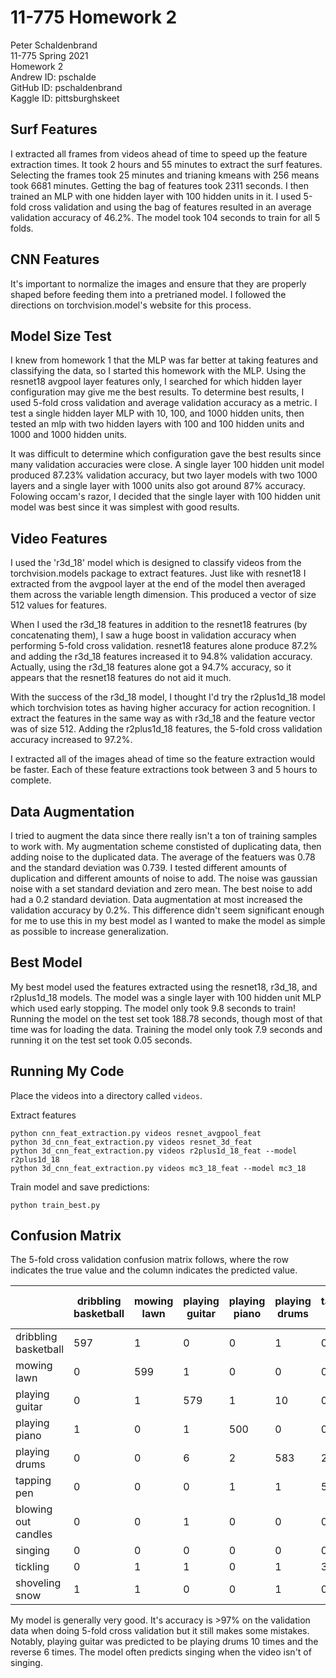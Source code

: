 # 11-775 Homework 2

Peter Schaldenbrand <br/>
11-775 Spring 2021<br/>
Homework 2 <br/>
Andrew ID: pschalde <br/>
GitHub ID: pschaldenbrand <br/>
Kaggle ID: pittsburghskeet

## Surf Features

I extracted all frames from videos ahead of time to speed up the feature extraction times.  It took 2 hours and 55 minutes to extract the surf features.  Selecting the frames took 25 minutes and trianing kmeans with 256 means took 6681 minutes.  Getting the bag of features took 2311 seconds.  I then trained an MLP with one hidden layer with 100 hidden units in it.  I used 5-fold cross validation and using the bag of features resulted in an average validation accuracy of 46.2%.  The model took 104 seconds to train for all 5 folds.

## CNN Features

It's important to normalize the images and ensure that they are properly shaped before feeding them into a pretrianed model.  I followed the directions on torchvision.model's website for this process.

## Model Size Test

I knew from homework 1 that the MLP was far better at taking features and classifying the data, so I started this homework with the MLP.  Using the resnet18 avgpool layer features only, I searched for which hidden layer configuration may give me the best results.  To determine best results, I used 5-fold cross validation and average validation accuracy as a metric.  I test a single hidden layer MLP with 10, 100, and 1000 hidden units, then tested an mlp with two hidden layers with 100 and 100 hidden units and 1000 and 1000 hidden units.

It was difficult to determine which configuration gave the best results since many validation accuracies were close.  A single layer 100 hidden unit model produced 87.23% validation accuracy, but two layer models with two 1000 layers and a single layer with 1000 units also got around 87% accuracy. Folowing occam's razor, I decided that the single layer with 100 hidden unit model was best since it was simplest with good results.

## Video Features

I used the 'r3d_18' model which is designed to classify videos from the torchvision.models package to extract features.  Just like with resnet18 I extracted from the avgpool layer at the end of the model then averaged them across the variable length dimension. This produced a vector of size 512 values for features.

When I used the r3d_18 features in addition to the resnet18 featrures (by concatenating them), I saw a huge boost in validation accuracy when performing 5-fold cross validation.  resnet18 features alone produce 87.2% and adding the r3d_18 features increased it to 94.8% validation accuracy.  Actually, using the r3d_18 features alone got a 94.7% accuracy, so it appears that the resnet18 features do not aid it much.

With the success of the r3d_18 model, I thought I'd try the r2plus1d_18 model which torchvision totes as having higher accuracy for action recognition.  I extract the features in the same way as with r3d_18 and the feature vector was of size 512. Adding the r2plus1d_18 features, the 5-fold cross validation accuracy increased to 97.2%.

I extracted all of the images ahead of time so the feature extraction would be faster.  Each of these feature extractions took between 3 and 5 hours to complete.

## Data Augmentation

I tried to augment the data since there really isn't a ton of training samples to work with.  My augmentation scheme constisted of duplicating data, then adding noise to the duplicated data.  The average of the featuers was 0.78 and the standard deviation was 0.739.  I tested different amounts of duplication and different amounts of noise to add.  The noise was gaussian noise with a set standard deviation and zero mean.  The best noise to add had a 0.2 standard deviation. Data augmentation at most increased the validation accuracy by 0.2%.  This difference didn't seem significant enough for me to use this in my best model as I wanted to make the model as simple as possible to increase generalization.

## Best Model

My best model used the features extracted using the resnet18, r3d_18, and r2plus1d_18 models.  The model was a single layer with 100 hidden unit MLP which used early stopping.  The model only took 9.8 seconds to train!  Running the model on the test set took 188.78 seconds, though most of that time was for loading the data. Training the model only took 7.9 seconds and running it on the test set took 0.05 seconds.


## Running My Code

Place the videos into a directory called ```videos```.

Extract features

```
python cnn_feat_extraction.py videos resnet_avgpool_feat
python 3d_cnn_feat_extraction.py videos resnet_3d_feat
python 3d_cnn_feat_extraction.py videos r2plus1d_18_feat --model r2plus1d_18
python 3d_cnn_feat_extraction.py videos mc3_18_feat --model mc3_18
```

Train model and save predictions:

```
python train_best.py
```

## Confusion Matrix

The 5-fold cross validation confusion matrix follows, where the row indicates the true value and the column indicates the predicted value.

|                             | dribbling <br>basketball | mowing <br>lawn | playing <br>guitar | playing <br>piano | playing <br>drums | tapping<br> pen | blowing <br>out <br>candles | singing | tickling | shoveling <br>snow |
|-----------------------------|--------------------------|-----------------|--------------------|-------------------|-------------------|-----------------|-----------------------------|---------|----------|--------------------|
| dribbling <br>basketball    | 597                      | 1               | 0                  | 0                 | 1                 | 0               | 0                           | 0       | 1        | 1                  |
| mowing <br>lawn             | 0                        | 599             | 1                  | 0                 | 0                 | 0               | 0                           | 0       | 0        | 1                  |
| playing <br>guitar          | 0                        | 1               | 579                | 1                 | 10                | 0               | 1                           | 7       | 1        | 1                  |
| playing <br>piano           | 1                        | 0               | 1                  | 500               | 0                 | 0               | 2                           | 5       | 0        | 0                  |
| playing <br>drums           | 0                        | 0               | 6                  | 2                 | 583               | 2               | 1                           | 7       | 0        | 0                  |
| tapping<br> pen             | 0                        | 0               | 0                  | 1                 | 1                 | 520             | 0                           | 2       | 1        | 1                  |
| blowing <br>out <br>candles | 0                        | 0               | 1                  | 0                 | 0                 | 0               | 592                         | 3       | 5        | 0                  |
| singing                     | 0                        | 0               | 0                  | 0                 | 0                 | 0               | 0                           | 556     | 6        | 2                  |
| tickling                    | 0                        | 1               | 1                  | 0                 | 1                 | 3               | 4                           | 3       | 407      | 0                  |
| shoveling <br>snow          | 1                        | 1               | 0                  | 0                 | 1                 | 0               | 0                           | 0       | 0        | 598                |

My model is generally very good.  It's accuracy is >97% on the validation data when doing 5-fold cross validation but it still makes some mistakes.  Notably, playing guitar was predicted to be playing drums 10 times and the reverse 6 times.  The model often predicts singing when the video isn't of singing.
